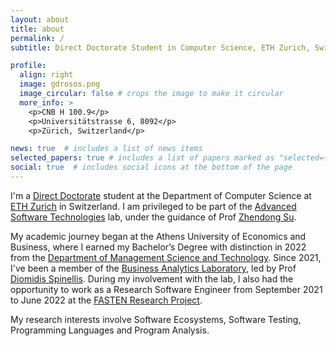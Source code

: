 ```yaml
---
layout: about
title: about
permalink: /
subtitle: Direct Doctorate Student in Computer Science, ETH Zurich, Switzerland

profile:
  align: right
  image: gdrosos.png
  image_circular: false # crops the image to make it circular
  more_info: >
    <p>CNB H 100.9</p>
    <p>Universitätstrasse 6, 8092</p>
    <p>Zürich, Switzerland</p>

news: true  # includes a list of news items
selected_papers: true # includes a list of papers marked as "selected={true}"
social: true  # includes social icons at the bottom of the page
---
```


I'm a [Direct Doctorate](https://inf.ethz.ch/doctorate/direct-doctorate-computer-science.html) student at the Department of Computer Science at [ETH Zurich](https://ethz.ch/en.html) in Switzerland. I am privileged to be part of the [Advanced Software Technologies](https://ast.ethz.ch/) lab, under the guidance of Prof [Zhendong Su](https://people.inf.ethz.ch/suz/).

My academic journey began at the Athens University of Economics and Business, where I earned my Bachelor’s Degree with distinction in 2022 from the [Department of Management Science and Technology](https://www.dept.aueb.gr/en/dmst). Since 2021, I've been a member of the [Business Analytics Laboratory](https://www.balab.aueb.gr/index.html), led by Prof [Diomidis Spinellis](https://www2.dmst.aueb.gr/dds/index.en.html).
During my involvement with the lab, I also had the opportunity to work as a Research Software Engineer from September 2021 to June 2022 at the [FASTEN Research Project](https://www.fasten-project.eu/view/Main/).

My research interests involve Software Ecosystems, Software Testing, Programming Languages and Program Analysis.
